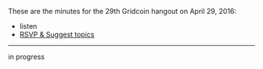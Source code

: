 These are the minutes for the 29th Gridcoin hangout on April 29, 2016:
* listen
* [RSVP & Suggest topics](https://steemit.com/gridcoin/@cm-steem/gridcoin-community-hangout-029-29th-apr-2017-9pm-gmt-rsvp-and-suggest-topics)


***

in progress
